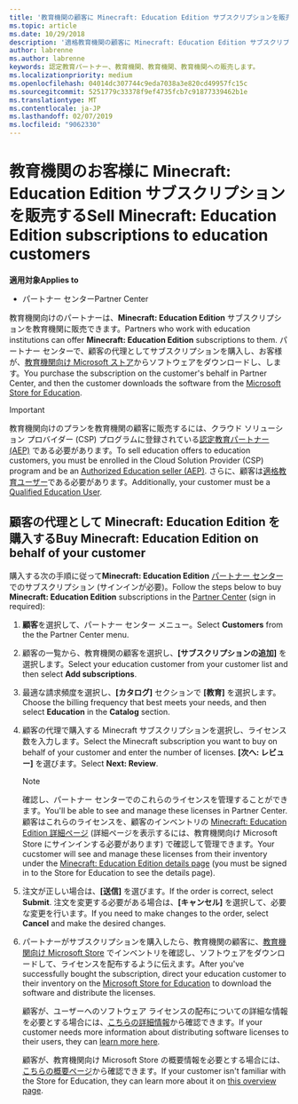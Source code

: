 ```yaml
---
title: '教育機関の顧客に Minecraft: Education Edition サブスクリプションを販売する'
ms.topic: article
ms.date: 10/29/2018
description: '適格教育機関の顧客に Minecraft: Education Edition サブスクリプションを販売します。'
author: labrenne
ms.author: labrenne
keywords: 認定教育パートナー、教育機関、教育機関、教育機関への販売します。
ms.localizationpriority: medium
ms.openlocfilehash: 04014dc307744c9eda7038a3e820cd49957fc15c
ms.sourcegitcommit: 5251779c33378f9ef4735fcb7c91877339462b1e
ms.translationtype: MT
ms.contentlocale: ja-JP
ms.lasthandoff: 02/07/2019
ms.locfileid: "9062330"
---
```

# <a name="sell-minecraft-education-edition-subscriptions-to-education-customers"></a><span data-ttu-id="58a8a-104">教育機関のお客様に Minecraft: Education Edition サブスクリプションを販売する</span><span class="sxs-lookup"><span data-stu-id="58a8a-104">Sell Minecraft: Education Edition subscriptions to education customers</span></span>

**<span data-ttu-id="58a8a-105">適用対象</span><span class="sxs-lookup"><span data-stu-id="58a8a-105">Applies to</span></span>**

-  <span data-ttu-id="58a8a-106">パートナー センター</span><span class="sxs-lookup"><span data-stu-id="58a8a-106">Partner Center</span></span>

<span data-ttu-id="58a8a-107">教育機関向けのパートナーは、**Minecraft: Education Edition** サブスクリプションを教育機関に販売できます。</span><span class="sxs-lookup"><span data-stu-id="58a8a-107">Partners who work with education institutions can offer **Minecraft: Education Edition** subscriptions to them.</span></span> <span data-ttu-id="58a8a-108">パートナー センターで、顧客の代理としてサブスクリプションを購入し、お客様が、[教育機関向け Microsoft ストア](https://educationstore.microsoft.com)からソフトウェアをダウンロードし、します。</span><span class="sxs-lookup"><span data-stu-id="58a8a-108">You purchase the subscription on the customer's behalf in Partner Center, and then the customer downloads the software from the [Microsoft Store for Education](https://educationstore.microsoft.com).</span></span> 

>[!IMPORTANT]
><span data-ttu-id="58a8a-109">教育機関向けのプランを教育機関の顧客に販売するには、クラウド ソリューション プロバイダー (CSP) プログラムに登録されている[認定教育パートナー (AEP)](https://www.mepn.com) である必要があります。</span><span class="sxs-lookup"><span data-stu-id="58a8a-109">To sell education offers to education customers, you must be enrolled in the Cloud Solution Provider (CSP) program and be an [Authorized Education seller (AEP)](https://www.mepn.com).</span></span> <span data-ttu-id="58a8a-110">さらに、顧客は[適格教育ユーザー](http://www.microsoftvolumelicensing.com/DocumentSearch.aspx?Mode=3&DocumentTypeId=7)である必要があります。</span><span class="sxs-lookup"><span data-stu-id="58a8a-110">Additionally, your customer must be a [Qualified Education User](http://www.microsoftvolumelicensing.com/DocumentSearch.aspx?Mode=3&DocumentTypeId=7).</span></span>  

 
## <a name="buy-minecraft-education-edition-on-behalf-of-your-customer"></a><span data-ttu-id="58a8a-111">顧客の代理として **Minecraft: Education Edition** を購入する</span><span class="sxs-lookup"><span data-stu-id="58a8a-111">Buy **Minecraft: Education Edition** on behalf of your customer</span></span>

<span data-ttu-id="58a8a-112">購入する次の手順に従って**Minecraft: Education Edition** [パートナー センター](https://partnercenter.microsoft.com/pcv/dashboard/overview
)でのサブスクリプション (サインインが必要)。</span><span class="sxs-lookup"><span data-stu-id="58a8a-112">Follow the steps below to buy **Minecraft: Education Edition** subscriptions in the [Partner Center](https://partnercenter.microsoft.com/pcv/dashboard/overview
) (sign in required):</span></span>

  1.  <span data-ttu-id="58a8a-113">**顧客**を選択して、パートナー センター メニュー。</span><span class="sxs-lookup"><span data-stu-id="58a8a-113">Select **Customers** from the the Partner Center menu.</span></span>
  
  2.  <span data-ttu-id="58a8a-114">顧客の一覧から、教育機関の顧客を選択し、**[サブスクリプションの追加]** を選択します。</span><span class="sxs-lookup"><span data-stu-id="58a8a-114">Select your education customer from your customer list and then select **Add subscriptions**.</span></span>
  
  3.  <span data-ttu-id="58a8a-115">最適な請求頻度を選択し、**[カタログ]** セクションで **[教育]** を選択します。</span><span class="sxs-lookup"><span data-stu-id="58a8a-115">Choose the billing frequency that best meets your needs, and then select **Education** in the **Catalog** section.</span></span>

  4.  <span data-ttu-id="58a8a-116">顧客の代理で購入する Minecraft サブスクリプションを選択し、ライセンス数を入力します。</span><span class="sxs-lookup"><span data-stu-id="58a8a-116">Select the Minecraft subscription you want to buy on behalf of your customer and enter the number of licenses.</span></span> <span data-ttu-id="58a8a-117">**[次へ: レビュー]** を選びます。</span><span class="sxs-lookup"><span data-stu-id="58a8a-117">Select **Next: Review**.</span></span>

      >[!NOTE]
      ><span data-ttu-id="58a8a-118">確認し、パートナー センターでのこれらのライセンスを管理することができます。</span><span class="sxs-lookup"><span data-stu-id="58a8a-118">You'll be able to see and manage these licenses in Partner Center.</span></span> <span data-ttu-id="58a8a-119">顧客はこれらのライセンスを、顧客のインベントリの [Minecraft: Education Edition 詳細ページ](https://educationstore.microsoft.com/en-us/store/details/minecraft-education-edition/9nblggh4r2r6) (詳細ページを表示するには、教育機関向け Microsoft Store にサインインする必要があります) で確認して管理できます。</span><span class="sxs-lookup"><span data-stu-id="58a8a-119">Your cucstomer will see and manage these licenses from their inventory under the [Minecraft: Education Edition details page](https://educationstore.microsoft.com/en-us/store/details/minecraft-education-edition/9nblggh4r2r6) (you must be signed in to the Store for Education to see the details page).</span></span> 

  5.  <span data-ttu-id="58a8a-120">注文が正しい場合は、**[送信]** を選びます。</span><span class="sxs-lookup"><span data-stu-id="58a8a-120">If the order is correct, select **Submit**.</span></span> <span data-ttu-id="58a8a-121">注文を変更する必要がある場合は、**[キャンセル]** を選択して、必要な変更を行います。</span><span class="sxs-lookup"><span data-stu-id="58a8a-121">If you need to make changes to the order, select **Cancel** and make the desired changes.</span></span>   

  6.  <span data-ttu-id="58a8a-122">パートナーがサブスクリプションを購入したら、教育機関の顧客に、[教育機関向け Microsoft Store](https://educationstore.microsoft.com) でインベントリを確認し、ソフトウェアをダウンロードして、ライセンスを配布するように伝えます。</span><span class="sxs-lookup"><span data-stu-id="58a8a-122">After you've successfully bought the subscription, direct your education customer to their inventory on the [Microsoft Store for Education](https://educationstore.microsoft.com) to download the software and distribute the licenses.</span></span>

      <span data-ttu-id="58a8a-123">顧客が、ユーザーへのソフトウェア ライセンスの配布についての詳細な情報を必要とする場合には、[こちらの詳細情報](https://docs.microsoft.com/education/windows/school-get-minecraft#distribute-minecraft)から確認できます。</span><span class="sxs-lookup"><span data-stu-id="58a8a-123">If your customer needs more information about distributing software licenses to their users, they can [learn more here](https://docs.microsoft.com/education/windows/school-get-minecraft#distribute-minecraft).</span></span>  
  
      <span data-ttu-id="58a8a-124">顧客が、教育機関向け Microsoft Store の概要情報を必要とする場合には、[こちらの概要ページ](https://docs.microsoft.com/microsoft-store/windows-store-for-business-overview)から確認できます。</span><span class="sxs-lookup"><span data-stu-id="58a8a-124">If your customer isn't familiar with the Store for Education, they can learn more about it on [this overview page](https://docs.microsoft.com/microsoft-store/windows-store-for-business-overview).</span></span>  

      


